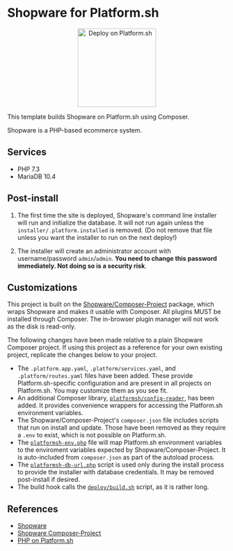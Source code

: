 # Shopware for Platform.sh

<p align="center">
<a href="https://console.platform.sh/projects/create-project?template=https://raw.githubusercontent.com/platformsh/template-builder/master/templates/shopware/.platform.template.yaml&utm_content=shopware&utm_source=github&utm_medium=button&utm_campaign=deploy_on_platform">
    <img src="https://platform.sh/images/deploy/lg-blue.svg" alt="Deploy on Platform.sh" width="180px" />
</a>
</p>

This template builds Shopware on Platform.sh using Composer.

Shopware is a PHP-based ecommerce system.

## Services

* PHP 7.3
* MariaDB 10.4

## Post-install

1. The first time the site is deployed, Shopware's command line installer will run and initialize the database.  It will not run again unless the `installer/.platform.installed` is removed.  (Do not remove that file unless you want the installer to run on the next deploy!)

2. The installer will create an administrator account with username/password `admin`/`admin`.  **You need to change this password immediately. Not doing so is a security risk**.

## Customizations

This project is built on the [Shopware/Composer-Project](https://github.com/shopware/composer-project) package, which wraps Shopware and makes it usable with Composer.  All plugins MUST be installed through Composer.  The in-browser plugin manager will not work as the disk is read-only.

The following changes have been made relative to a plain Shopware Composer project.  If using this project as a reference for your own existing project, replicate the changes below to your project.

* The `.platform.app.yaml`, `.platform/services.yaml`, and `.platform/routes.yaml` files have been added.  These provide Platform.sh-specific configuration and are present in all projects on Platform.sh.  You may customize them as you see fit.
* An additional Composer library, [`platformsh/config-reader`](https://github.com/platformsh/config-reader-php), has been added.  It provides convenience wrappers for accessing the Platform.sh environment variables.
* The Shopware/Composer-Project's `composer.json` file includes scripts that run on install and update.  Those have been removed as they require a `.env` to exist, which is not possible on Platform.sh.
* The [`platformsh-env.php`](platformsh-env.php) file will map Platform.sh environment variables to the enviroment variables expected by Shopware/Composer-Project.  It is auto-included from `composer.json` as part of the autoload process.
* The [`platformsh-db-url.php`](platformsh-db-url.php) script is used only during the install process to provide the installer with database credentials.  It may be removed post-install if desired.
* The build hook calls the [`deploy/build.sh`](deploy/build.sh) script, as it is rather long.

## References

* [Shopware](https://www.shopware.com/en/)
* [Shopware Composer-Project](https://github.com/shopware/composer-project)
* [PHP on Platform.sh](https://docs.platform.sh/languages/php.html)
